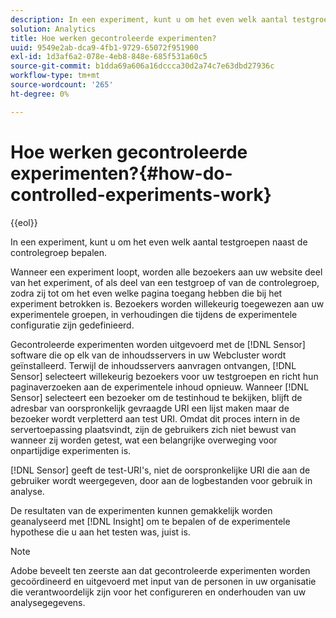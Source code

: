 ```yaml
---
description: In een experiment, kunt u om het even welk aantal testgroepen naast de controlegroep bepalen.
solution: Analytics
title: Hoe werken gecontroleerde experimenten?
uuid: 9549e2ab-dca9-4fb1-9729-65072f951900
exl-id: 1d3af6a2-078e-4eb8-848e-685f531a60c5
source-git-commit: b1dda69a606a16dccca30d2a74c7e63dbd27936c
workflow-type: tm+mt
source-wordcount: '265'
ht-degree: 0%

---
```


# Hoe werken gecontroleerde experimenten?{#how-do-controlled-experiments-work}

{{eol}}

In een experiment, kunt u om het even welk aantal testgroepen naast de controlegroep bepalen.

Wanneer een experiment loopt, worden alle bezoekers aan uw website deel van het experiment, of als deel van een testgroep of van de controlegroep, zodra zij tot om het even welke pagina toegang hebben die bij het experiment betrokken is. Bezoekers worden willekeurig toegewezen aan uw experimentele groepen, in verhoudingen die tijdens de experimentele configuratie zijn gedefinieerd.

Gecontroleerde experimenten worden uitgevoerd met de [!DNL Sensor] software die op elk van de inhoudsservers in uw Webcluster wordt geïnstalleerd. Terwijl de inhoudsservers aanvragen ontvangen, [!DNL Sensor] selecteert willekeurig bezoekers voor uw testgroepen en richt hun paginaverzoeken aan de experimentele inhoud opnieuw. Wanneer [!DNL Sensor] selecteert een bezoeker om de testinhoud te bekijken, blijft de adresbar van oorspronkelijk gevraagde URI een lijst maken maar de bezoeker wordt verpletterd aan test URI. Omdat dit proces intern in de servertoepassing plaatsvindt, zijn de gebruikers zich niet bewust van wanneer zij worden getest, wat een belangrijke overweging voor onpartijdige experimenten is.

[!DNL Sensor] geeft de test-URI&#39;s, niet de oorspronkelijke URI die aan de gebruiker wordt weergegeven, door aan de logbestanden voor gebruik in analyse.

De resultaten van de experimenten kunnen gemakkelijk worden geanalyseerd met [!DNL Insight] om te bepalen of de experimentele hypothese die u aan het testen was, juist is.

>[!NOTE]
>
>Adobe beveelt ten zeerste aan dat gecontroleerde experimenten worden gecoördineerd en uitgevoerd met input van de personen in uw organisatie die verantwoordelijk zijn voor het configureren en onderhouden van uw analysegegevens.

